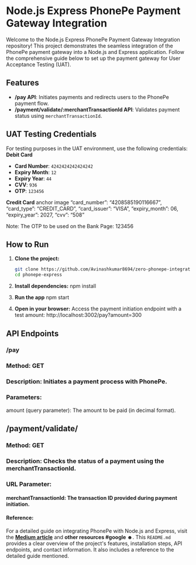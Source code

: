 # Node.js Express PhonePe Payment Gateway Integration

Welcome to the Node.js Express PhonePe Payment Gateway Integration repository! This project demonstrates the seamless integration of the PhonePe payment gateway into a Node.js and Express application. Follow the comprehensive guide below to set up the payment gateway for User Acceptance Testing (UAT).

## Features

- **/pay API**: Initiates payments and redirects users to the PhonePe payment flow.
- **/payment/validate/:merchantTransactionId API**: Validates payment status using `merchantTransactionId`.

## UAT Testing Credentials

For testing purposes in the UAT environment, use the following credentials:
**Debit Card**
- **Card Number**: `4242424242424242`
- **Expiry Month**: `12`
- **Expiry Year**: `44`
- **CVV**: `936`
- **OTP**: `123456`



**Credit Card**
anchor image
“card_number”: “4208585190116667”,
“card_type”: “CREDIT_CARD”,
“card_issuer”: “VISA”,
“expiry_month”: 06,
“expiry_year”: 2027,
“cvv”: “508”

Note: The OTP to be used on the Bank Page: 123456

## How to Run

1. **Clone the project:**

   ```bash
   git clone https://github.com/Avinashkumar8694/zero-phonepe-integration.git
   cd phonepe-express
2. **Install dependencies:**
   npm install
3. **Run the app**
    npm start
4. **Open in your browser:**
    Access the payment initiation endpoint with a test amount:
    http://localhost:3002/pay?amount=300
    
## **API Endpoints**
### /pay
### Method: GET
### Description: Initiates a payment process with PhonePe.
### Parameters:
amount (query parameter): The amount to be paid (in decimal format).
## /payment/validate/
### Method: GET
### Description: Checks the status of a payment using the merchantTransactionId.
### URL Parameter:
#### merchantTransactionId: The transaction ID provided during payment initiation.


#### Reference:
For a detailed guide on integrating PhonePe with Node.js and Express, visit the **[Medium article](https://medium.com/@VivekNThakkar/integrating-phonepe-payment-gateway-with-node-js-and-express-js-66c64fa1657e)** and **other resources #google ☻︎**.
This `README.md` provides a clear overview of the project's features, installation steps, API endpoints, and contact information. It also includes a reference to the detailed guide mentioned.

